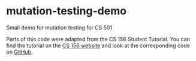 # mutation-testing-demo

Small demo for mutation testing for CS 501

Parts of this code were adapted from the CS 156 Student Tutorial. You can find the tutorial on the [CS 156 website](https://ucsb-cs156.github.io/tutorials/student/) and look at the corresponding code on [GitHub](https://github.com/ucsb-cs156/student-tutorial).
